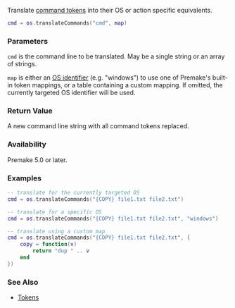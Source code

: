 Translate [command tokens](Tokens#command-tokens) into their OS or action specific equivalents.

```lua
cmd = os.translateCommands("cmd", map)
```

### Parameters ###

`cmd` is the command line to be translated. May be a single string or an array of strings.

`map` is either an [OS identifier](system.md) (e.g. "windows") to use one of Premake's built-in token mappings, or a table containing a custom mapping. If omitted, the currently targeted OS identifier will be used.


### Return Value ###

A new command line string with all command tokens replaced.

### Availability ###

Premake 5.0 or later.


### Examples ###

```lua
-- translate for the currently targeted OS
cmd = os.translateCommands("{COPY} file1.txt file2.txt")

-- translate for a specific OS
cmd = os.translateCommands("{COPY} file1.txt file2.txt", "windows")

-- translate using a custom map
cmd = os.translateCommands("{COPY} file1.txt file2.txt", {
	copy = function(v)
		return "dup " .. v
	end
})
```


### See Also ###

* [Tokens](Tokens.md)
